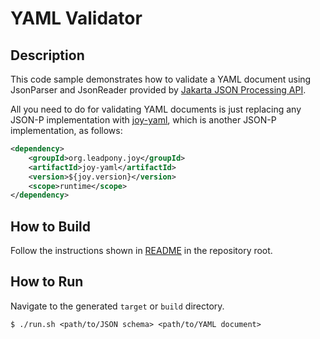 # YAML Validator

## Description

This code sample demonstrates how to validate a YAML document using JsonParser and JsonReader provided by [Jakarta JSON Processing API].

All you need to do for validating YAML documents is just replacing any JSON-P implementation with [joy-yaml], which is another JSON-P implementation, as follows:

```xml
<dependency>
    <groupId>org.leadpony.joy</groupId>
    <artifactId>joy-yaml</artifactId>
    <version>${joy.version}</version>
    <scope>runtime</scope>
</dependency>
```

## How to Build

Follow the instructions shown in [README](../README.md) in the repository root.

## How to Run

Navigate to the generated `target` or `build` directory.

```shell
$ ./run.sh <path/to/JSON schema> <path/to/YAML document>
```

[Jakarta JSON Processing API]: https://eclipse-ee4j.github.io/jsonp/
[joy-yaml]: https://github.com/leadpony/joy
